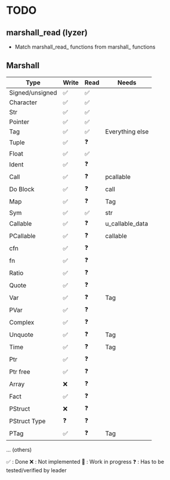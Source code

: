 # TODO

## marshall_read (lyzer)
 - Match marshall\_read_ functions from marshall_ functions

## Marshall

|       Type      | Write  |  Read  |      Needs      |
| --------------- | ------ | ------ | --------------- |
| Signed/unsigned |   ✅   |   ✅   |
| Character       |   ✅   |   ✅   |
| Str             |   ✅   |   ✅   |
| Pointer         |   ✅   |   ✅   |
| Tag             |   ✅   |   ✅   | Everything else |
| Tuple           |   ✅   |   ❓   |
| Float           |   ✅   |   ✅   |
| Ident           |   ✅   |   ❓   |
| Call            |   ✅   |   ❓   | pcallable       |
| Do Block        |   ✅   |   ❓   | call            |
| Map             |   ✅   |   ❓   | Tag             |
| Sym             |   ✅   |   ✅   | str
| Callable        |   ✅   |   ❓   | u_callable_data |
| PCallable       |   ✅   |   ❓   | callable |
| cfn             |   ✅   |   ❓   |
| fn              |   ✅   |   ❓   |
| Ratio           |   ✅   |   ❓   |
| Quote           |   ✅   |   ❓   |
| Var             |   ✅   |   ❓   | Tag             |
| PVar            |   ✅   |   ❓   |
| Complex         |   ✅   |   ❓   |
| Unquote         |   ✅   |   ❓   | Tag             |
| Time            |   ✅   |   ❓   | Tag             |
| Ptr             |   ✅   |   ❓   |
| Ptr free        |   ✅   |   ❓   |
| Array           |   ❌   |   ❓   |
| Fact            |   ✅   |   ❓   |
| PStruct         |   ❌   |   ❓   |
| PStruct Type    |   ❓   |   ❓   |
| PTag            |   ✅   |   ❓   | Tag             |
... (others)

✅ : Done
❌ : Not implemented
🚧 : Work in progress
❓ : Has to be tested/verified by leader

